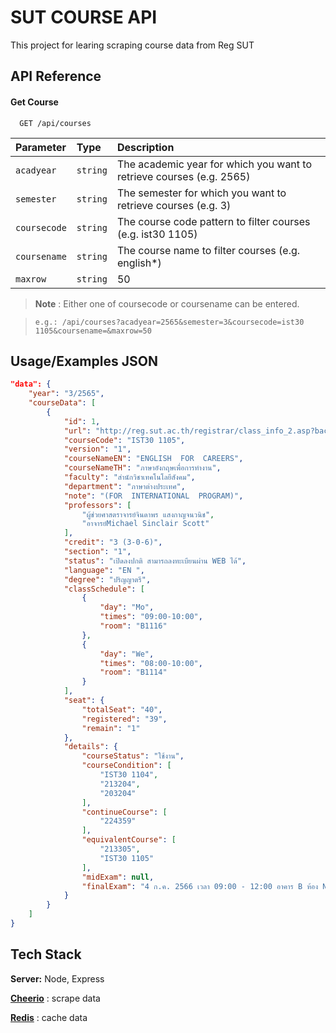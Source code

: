 
# SUT COURSE API

This project for learing scraping course data from Reg SUT


## API Reference

#### Get Course

```http
  GET /api/courses
```

| Parameter | Type     | Description               |
| :-------- | :------- | :------------------------- |
| `acadyear` | `string` | The academic year for which you want to retrieve courses (e.g. 2565) |
| `semester` | `string` | The semester for which you want to retrieve courses (e.g. 3) |
| `coursecode` | `string` | The course code pattern to filter courses (e.g. ist30 1105) |
| `coursename` | `string` | The course name to filter courses (e.g. english*) |
| `maxrow` | `string` | 50 |

> __Note__ : Either one of coursecode or coursename can be entered.

>`e.g.: /api/courses?acadyear=2565&semester=3&coursecode=ist30 1105&coursename=&maxrow=50`

## Usage/Examples JSON

```json
"data": {
    "year": "3/2565",
    "courseData": [
        {
            "id": 1,
            "url": "http://reg.sut.ac.th/registrar/class_info_2.asp?backto=home&option=0&courseid=1011782&coursecode=IST301105&acadyear=2565&semester=3&avs95474979=1",
            "courseCode": "IST30 1105",
            "version": "1",
            "courseNameEN": "ENGLISH  FOR  CAREERS",
            "courseNameTH": "ภาษาอังกฤษเพื่อการทำงาน",
            "faculty": "สำนักวิชาเทคโนโลยีสังคม",
            "department": "ภาษาต่างประเทศ",
            "note": "(FOR  INTERNATIONAL  PROGRAM)",
            "professors": [
                "ผู้ช่วยศาสตราจารย์จินดาพร แสงกาญจนวนิช",
                "อาจารย์Michael Sinclair Scott"
            ],
            "credit": "3 (3-0-6)",
            "section": "1",
            "status": "เปิดลงปกติ สามารถลงทะเบียนผ่าน WEB ได้",
            "language": "EN ",
            "degree": "ปริญญาตรี",
            "classSchedule": [
                {
                    "day": "Mo",
                    "times": "09:00-10:00",
                    "room": "B1116"
                },
                {
                    "day": "We",
                    "times": "08:00-10:00",
                    "room": "B1114"
                }
            ],
            "seat": {
                "totalSeat": "40",
                "registered": "39",
                "remain": "1"
            },
            "details": {
                "courseStatus": "ใช้งาน",
                "courseCondition": [
                    "IST30 1104",
                    "213204",
                    "203204"
                ],
                "continueCourse": [
                    "224359"
                ],
                "equivalentCourse": [
                    "213305",
                    "IST30 1105"
                ],
                "midExam": null,
                "finalExam": "4 ก.ค. 2566 เวลา 09:00 - 12:00 อาคาร B ห้อง N (สอบตามตารางมหาวิทยาลัย)"
            }
        }   
    ]
}
```

## Tech Stack
**Server:** Node, Express

[**Cheerio**](https://cheerio.js.org/) : scrape data

[**Redis**](https://redis.io/) : cache data
